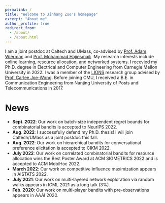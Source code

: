 ```yaml
---
permalink: /
title: "Welcome to Jinhang Zuo's homepage"
excerpt: "About me"
author_profile: true
redirect_from: 
  - /about/
  - /about.html
---
```

I am a joint postdoc at Caltech and UMass, co-advised by [Prof. Adam Wierman](https://adamwierman.com/) and [Prof. Mohammad Hajiesmaili](https://groups.cs.umass.edu/hajiesmaili/).
My research interests include online learning, resource allocation, and networked systems.
I recevied my Ph.D. degree in Electrical and Computer Engineering from Carnegie Mellon University in 2022. I was a member of the [LIONS](https://research.ece.cmu.edu/lions/index.html) research group advised by [Prof. Carlee Joe-Wong](https://www.andrew.cmu.edu/user/cjoewong/). Before joining CMU, I received a B.E. in Communication Engineering from Nanjing University of Posts and Telecommunications in 2017.

News
======
- **Sept. 2022**: Our work on batch-size independent regret bounds for combinatorial bandits is accepted to NeurIPS 2022.
- **Aug. 2022**: I successfully defend my Ph.D. thesis! I will join Caltech/UMass as a joint postdoc this fall.
- **Aug. 2022**: Our work on hierarchical bandits for conversational preference elicitation is accepted to CIKM 2022.
- **July 2022**: Our work on correlated combinatorial bandits for resource allocation wins the Best Poster Award at ACM SIGMETRICS 2022 and is accepted to ACM MobiHoc 2022.
- **March 2022**: Our work on competitive influence maximization appears in AISTATS 2022.
- **July 2021**: Our work on multi-layered network exploration via random walks appears in ICML 2021 as a long talk (3%).
- **Feb. 2020**: Our work on multi-player bandits with pre-observations appears in AAAI 2020.
